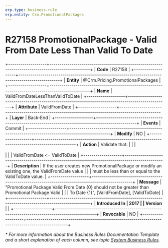 ```yaml
---
erp.type: business-rule
erp.entity: Crm.PromotionalPackages
---
```


# R27158 PromotionalPackage - Valid From Date Less Than Valid To Date
+-------------------+--------------------------------------------------------------------------------------------------+
| **Code**          | R27158                                                                                           |
+-------------------+--------------------------------------------------------------------------------------------------+
| **Entity**        | @Crm.Pricing.PromotionalPackages                                                                         |
+-------------------+--------------------------------------------------------------------------------------------------+
| **Name**          | ValidFromDateLessThanValidToDate                                                                 |
+-------------------+--------------------------------------------------------------------------------------------------+
| **Attribute**     | ValidFromDate                                                                                    |
+-------------------+--------------------------------------------------------------------------------------------------+
| **Layer**         | Back-End                                                                                         |
+-------------------+--------------------------------------------------------------------------------------------------+
| **Events**        | Commit                                                                                           |
+-------------------+--------------------------------------------------------------------------------------------------+
| **Modify**        | NO                                                                                               |
+-------------------+--------------------------------------------------------------------------------------------------+
| **Action**        | Validate that:                                                                                   |
|                   | <br/><br/>                                                                                       |
|                   | ValidFromDate \<= ValidToDate                                                                    |
+-------------------+--------------------------------------------------------------------------------------------------+
| **Description**   | If the user creates new PromotionalPackage or modify an existing one, the ValidFromDate value    |
|                   | must be less than or equal to the ValidToDate value.                                             |
+-------------------+--------------------------------------------------------------------------------------------------+
| **Message**       | \"Promotional Package Valid From Date {0} should not be greater than Promotional Package Valid   |
|                   | To Date {1}\", \[ValidFromDate\], \[ValidToDate\]                                                |
+-------------------+--------------------------------------------------------------------------------------------------+
| **Introduced In   | 2017                                                                                             |
| Version**         |                                                                                                  |
+-------------------+--------------------------------------------------------------------------------------------------+
| **Revocable**     | NO                                                                                               |
+-------------------+--------------------------------------------------------------------------------------------------+

*\* For more information about the Business Rules Documentation Template and a short explanation of each column, see
topic [System Business Rules](../templates/template-description-system-business-rules.md).*

